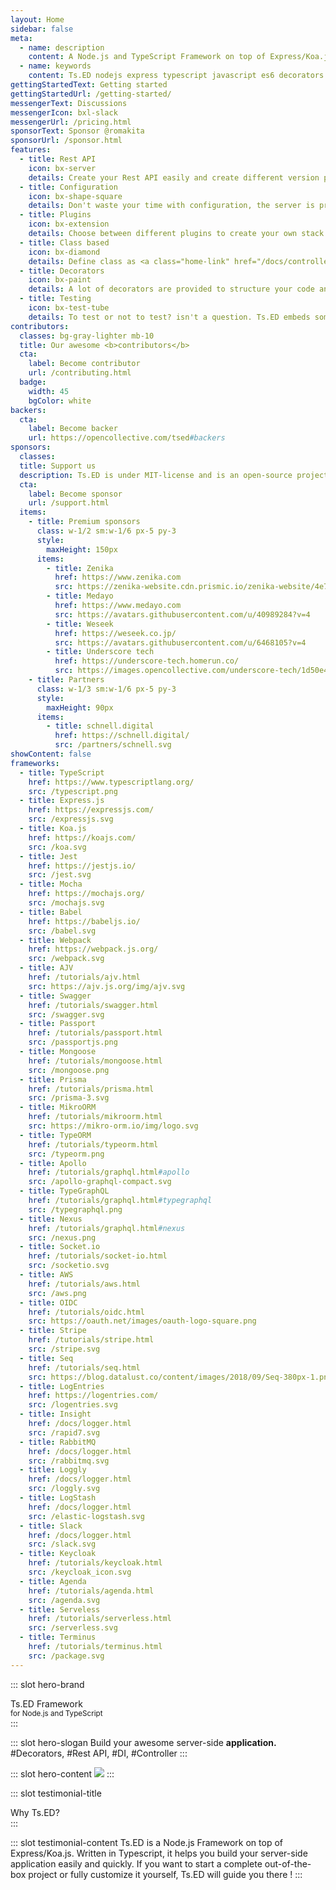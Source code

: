 ```yaml
---
layout: Home
sidebar: false
meta:
  - name: description
    content: A Node.js and TypeScript Framework on top of Express/Koa.js. Ts.ED is a framework on top of Express/Koa to write your application with TypeScript (or ES6). It provides a lot of decorators and guideline to make your code more readable and less error-prone.
  - name: keywords
    content: Ts.ED nodejs express typescript javascript es6 decorators mvc model ioc service model middleware socket.io swagger typeorm mongoose ajv
gettingStartedText: Getting started
gettingStartedUrl: /getting-started/
messengerText: Discussions
messengerIcon: bxl-slack
messengerUrl: /pricing.html
sponsorText: Sponsor @romakita
sponsorUrl: /sponsor.html
features:
  - title: Rest API
    icon: bx-server
    details: Create your Rest API easily and create different version paths of your API compliant with <a class="home-link" href="/tutorials/swagger.html">OpenSpec</a> and <a class="home-link" href="/docs/model.html">JsonSchema</a>.
  - title: Configuration
    icon: bx-shape-square
    details: Don't waste your time with configuration, the server is preconfigured to start quickly! Try our <a class="home-link" href="/getting-started/#installation">CLI</a>.
  - title: Plugins
    icon: bx-extension
    details: Choose between different plugins to create your own stack.
  - title: Class based
    icon: bx-diamond
    details: Define class as <a class="home-link" href="/docs/controllers.html">Controller</a>, <a class="home-link" href="/docs/model.html">Model</a>, <a class="home-link" href="/docs/providers.html">Providers</a> (DI), <a class="home-link" href="/docs/pipes.html">Pipes</a>, <a class="home-link" href="/docs/middlewares.html">Middlewares</a>, etc...
  - title: Decorators
    icon: bx-paint
    details: A lot of decorators are provided to structure your code and define routes and methods.
  - title: Testing
    icon: bx-test-tube
    details: To test or not to test? isn't a question. Ts.ED embeds some features to test your code! <a class="home-link" href="/docs/testing.html">See more</a>.
contributors:
  classes: bg-gray-lighter mb-10
  title: Our awesome <b>contributors</b>
  cta:
    label: Become contributor
    url: /contributing.html
  badge:
    width: 45
    bgColor: white
backers:
  cta:
    label: Become backer
    url: https://opencollective.com/tsed#backers
sponsors:
  classes:
  title: Support us
  description: Ts.ED is under MIT-license and is an open-source project. Many thanks to our sponsors, partners and backers who contribute to promote and support our project!
  cta:
    label: Become sponsor
    url: /support.html
  items:
    - title: Premium sponsors
      class: w-1/2 sm:w-1/6 px-5 py-3
      style:
        maxHeight: 150px
      items:
        - title: Zenika
          href: https://www.zenika.com
          src: https://zenika-website.cdn.prismic.io/zenika-website/4e73b102-9045-4cff-b098-a0625f7d10f8_logo_light.svg
        - title: Medayo
          href: https://www.medayo.com
          src: https://avatars.githubusercontent.com/u/40989284?v=4
        - title: Weseek
          href: https://weseek.co.jp/
          src: https://avatars.githubusercontent.com/u/6468105?v=4
        - title: Underscore tech
          href: https://underscore-tech.homerun.co/
          src: https://images.opencollective.com/underscore-tech/1d50e46/logo/256.png
    - title: Partners
      class: w-1/3 sm:w-1/6 px-5 py-3
      style:
        maxHeight: 90px
      items:
        - title: schnell.digital
          href: https://schnell.digital/
          src: /partners/schnell.svg
showContent: false
frameworks:
  - title: TypeScript
    href: https://www.typescriptlang.org/
    src: /typescript.png
  - title: Express.js
    href: https://expressjs.com/
    src: /expressjs.svg
  - title: Koa.js
    href: https://koajs.com/
    src: /koa.svg
  - title: Jest
    href: https://jestjs.io/
    src: /jest.svg
  - title: Mocha
    href: https://mochajs.org/
    src: /mochajs.svg
  - title: Babel
    href: https://babeljs.io/
    src: /babel.svg
  - title: Webpack
    href: https://webpack.js.org/
    src: /webpack.svg
  - title: AJV
    href: /tutorials/ajv.html
    src: https://ajv.js.org/img/ajv.svg
  - title: Swagger
    href: /tutorials/swagger.html
    src: /swagger.svg
  - title: Passport
    href: /tutorials/passport.html
    src: /passportjs.png
  - title: Mongoose
    href: /tutorials/mongoose.html
    src: /mongoose.png
  - title: Prisma
    href: /tutorials/prisma.html
    src: /prisma-3.svg
  - title: MikroORM
    href: /tutorials/mikroorm.html
    src: https://mikro-orm.io/img/logo.svg
  - title: TypeORM
    href: /tutorials/typeorm.html
    src: /typeorm.png
  - title: Apollo
    href: /tutorials/graphql.html#apollo
    src: /apollo-graphql-compact.svg
  - title: TypeGraphQL
    href: /tutorials/graphql.html#typegraphql
    src: /typegraphql.png
  - title: Nexus
    href: /tutorials/graphql.html#nexus
    src: /nexus.png
  - title: Socket.io
    href: /tutorials/socket-io.html
    src: /socketio.svg
  - title: AWS
    href: /tutorials/aws.html
    src: /aws.png
  - title: OIDC
    href: /tutorials/oidc.html
    src: https://oauth.net/images/oauth-logo-square.png
  - title: Stripe
    href: /tutorials/stripe.html
    src: /stripe.svg
  - title: Seq
    href: /tutorials/seq.html
    src: https://blog.datalust.co/content/images/2018/09/Seq-380px-1.png
  - title: LogEntries
    href: https://logentries.com/
    src: /logentries.svg
  - title: Insight
    href: /docs/logger.html
    src: /rapid7.svg
  - title: RabbitMQ
    href: /docs/logger.html
    src: /rabbitmq.svg
  - title: Loggly
    href: /docs/logger.html
    src: /loggly.svg
  - title: LogStash
    href: /docs/logger.html
    src: /elastic-logstash.svg
  - title: Slack
    href: /docs/logger.html
    src: /slack.svg
  - title: Keycloak
    href: /tutorials/keycloak.html
    src: /keycloak_icon.svg
  - title: Agenda
    href: /tutorials/agenda.html
    src: /agenda.svg
  - title: Serveless
    href: /tutorials/serverless.html
    src: /serverless.svg
  - title: Terminus
    href: /tutorials/terminus.html
    src: /package.svg
---
```


::: slot hero-brand

<div>
<span class="block sm:inline mb-10 sm:mb-0 sm:text-bold text-7xl sm:text-5xl font-medium"><span class="text-blue">Ts</span>.ED</span> Framework<br/>
<small>for <a class="text-darker-gray">Node.js</a> and <a class="text-darker-gray">TypeScript</a></small>
</div>
:::

::: slot hero-slogan
Build your awesome server-side **application.** <WordsSlider>#Decorators, #Rest API, #DI, #Controller</WordsSlider>
:::

::: slot hero-content
<img src="/hero-bg.svg" class="animate-hero" />
:::

::: slot testimonial-title

<div>Why <span class="text-blue">Ts</span>.ED?</div>
:::

::: slot testimonial-content
Ts.ED is a Node.js Framework on top of Express/Koa.js. Written in Typescript, it helps you build your server-side application easily and quickly.
If you want to start a complete out-of-the-box project or fully customize it yourself, Ts.ED will guide you there !
:::

<HomeBody />
